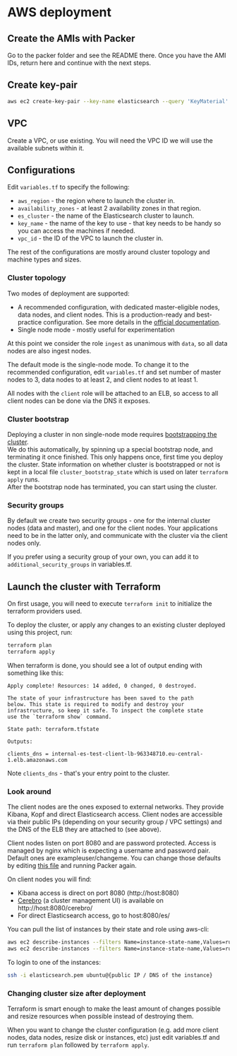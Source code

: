 # AWS deployment

## Create the AMIs with Packer

Go to the packer folder and see the README there. Once you have the AMI IDs, return here and continue with the next steps.

## Create key-pair

```bash
aws ec2 create-key-pair --key-name elasticsearch --query 'KeyMaterial' --output text > elasticsearch.pem
```

## VPC

Create a VPC, or use existing. You will need the VPC ID we will use the available subnets within it. 

## Configurations

Edit `variables.tf` to specify the following:

* `aws_region` - the region where to launch the cluster in.
* `availability_zones` - at least 2 availability zones in that region.
* `es_cluster` - the name of the Elasticsearch cluster to launch.
* `key_name` - the name of the key to use - that key needs to be handy so you can access the machines if needed.
* `vpc_id` - the ID of the VPC to launch the cluster in.

The rest of the configurations are mostly around cluster topology and  machine types and sizes.

### Cluster topology

Two modes of deployment are supported:

* A recommended configuration, with dedicated master-eligible nodes, data nodes, and client nodes. This is a production-ready and best-practice configuration. See more details in the [official documentation](https://www.elastic.co/guide/en/elasticsearch/reference/current/modules-node.html). 
* Single node mode - mostly useful for experimentation

At this point we consider the role `ingest` as unanimous with `data`, so all data nodes are also ingest nodes.

The default mode is the single-node mode. To change it to the recommended configuration, edit `variables.tf` and set number of master nodes to 3, data nodes to at least 2, and client nodes to at least 1.

All nodes with the `client` role will be attached to an ELB, so access to all client nodes can be done via the DNS it exposes.

### Cluster bootstrap
Deploying a cluster in non single-node mode requires [bootstrapping the cluster](https://www.elastic.co/guide/en/elasticsearch/reference/master/modules-discovery-bootstrap-cluster.html).  
We do this automatically, by spinning up a special bootstrap node, and terminating it once finished. This only happens once, first time you deploy the cluster. State information on whether cluster is bootstrapped or not is kept in a local file `cluster_bootstrap_state` which is used on later `terraform apply` runs.    
After the bootstrap node has terminated, you can start using the cluster.

### Security groups

By default we create two security groups - one for the internal cluster nodes (data and master), and one for the client nodes. Your applications need to be in the latter only, and communicate with the cluster via the client nodes only.

If you prefer using a security group of your own, you can add it to `additional_security_groups` in variables.tf.

## Launch the cluster with Terraform

On first usage, you will need to execute `terraform init` to initialize the terraform providers used.

To deploy the cluster, or apply any changes to an existing cluster deployed using this project, run:

```bash
terraform plan
terraform apply
```

When terraform is done, you should see a lot of output ending with something like this:

```
Apply complete! Resources: 14 added, 0 changed, 0 destroyed.

The state of your infrastructure has been saved to the path
below. This state is required to modify and destroy your
infrastructure, so keep it safe. To inspect the complete state
use the `terraform show` command.

State path: terraform.tfstate

Outputs:

clients_dns = internal-es-test-client-lb-963348710.eu-central-1.elb.amazonaws.com
```

Note `clients_dns` - that's your entry point to the cluster.

### Look around

The client nodes are the ones exposed to external networks. They provide Kibana, Kopf and direct Elasticsearch access. Client nodes are accessible via their public IPs (depending on your security group / VPC settings) and the DNS of the ELB they are attached to (see above).

Client nodes listen on port 8080 and are password protected. Access is managed by nginx which is expecting a username and password pair. Default ones are exampleuser/changeme. You can change those defaults by editing [this file](https://github.com/synhershko/elasticsearch-cloud-deploy/blob/master/packer/install-nginx.sh) and running Packer again.

On client nodes you will find:

* Kibana access is direct on port 8080 (http://host:8080)
* [Cerebro](https://github.com/lmenezes/cerebro) (a cluster management UI) is available on http://host:8080/cerebro/
* For direct Elasticsearch access, go to host:8080/es/

You can pull the list of instances by their state and role using aws-cli:

```bash
aws ec2 describe-instances --filters Name=instance-state-name,Values=running
aws ec2 describe-instances --filters Name=instance-state-name,Values=running,Name=tag:Role,Values=client
```

To login to one of the instances:

```bash
ssh -i elasticsearch.pem ubuntu@{public IP / DNS of the instance}
```

### Changing cluster size after deployment

Terraform is smart enough to make the least amount of changes possible and resize resources when possible instead of destroying them.
 
When you want to change the cluster configuration (e.g. add more client nodes, data nodes, resize disk or instances, etc) just edit variables.tf and run `terraform plan` followed by `terraform apply`.
